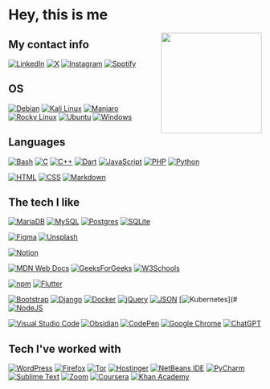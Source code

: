 # Hey, this is me
<img align='right' src='https://user-images.githubusercontent.com/5713670/87202985-820dcb80-c2b6-11ea-9f56-7ec461c497c3.gif' width='200'>

## My contact info

[![LinkedIn](https://custom-icon-badges.demolab.com/badge/LinkedIn-0A66C2?logo=linkedin-white&logoColor=fff)](#)
[![X](https://img.shields.io/badge/X-%23000000.svg?logo=X&logoColor=white)](#)
[![Instagram](https://img.shields.io/badge/Instagram-%23E4405F.svg?logo=Instagram&logoColor=white)](#)
[![Spotify](https://img.shields.io/badge/Spotify-1ED760?logo=spotify&logoColor=white)](#)

## OS

[![Debian](https://img.shields.io/badge/Debian-A81D33?logo=debian&logoColor=fff)](#)
[![Kali Linux](https://img.shields.io/badge/Kali%20Linux-557C94?logo=kalilinux&logoColor=fff)](#)
[![Manjaro](https://img.shields.io/badge/Manjaro-35BF5C?logo=manjaro&logoColor=fff)](#)
[![Rocky Linux](https://img.shields.io/badge/Rocky%20Linux-10B981?logo=rockylinux&logoColor=fff)](#)
[![Ubuntu](https://img.shields.io/badge/Ubuntu-E95420?logo=ubuntu&logoColor=white)](#)
[![Windows](https://custom-icon-badges.demolab.com/badge/Windows-0078D6?logo=windows11&logoColor=white)](#)

## Languages

[![Bash](https://img.shields.io/badge/Bash-4EAA25?logo=gnubash&logoColor=fff)](#)
[![C](https://img.shields.io/badge/C-00599C?logo=c&logoColor=white)](#)
[![C++](https://img.shields.io/badge/C++-%2300599C.svg?logo=c%2B%2B&logoColor=white)](#)
[![Dart](https://img.shields.io/badge/Dart-%230175C2.svg?logo=dart&logoColor=white)](#)
[![JavaScript](https://img.shields.io/badge/JavaScript-F7DF1E?logo=javascript&logoColor=000)](#)
[![PHP](https://img.shields.io/badge/php-%23777BB4.svg?&logo=php&logoColor=white)](#)
[![Python](https://img.shields.io/badge/Python-3776AB?logo=python&logoColor=fff)](#)

[![HTML](https://img.shields.io/badge/HTML-%23E34F26.svg?logo=html5&logoColor=white)](#)
[![CSS](https://img.shields.io/badge/CSS-1572B6?logo=css3&logoColor=fff)](#)
[![Markdown](https://img.shields.io/badge/Markdown-%23000000.svg?logo=markdown&logoColor=white)](#)

## The tech I like

[![MariaDB](https://img.shields.io/badge/MariaDB-003545?logo=mariadb&logoColor=white)](#)
[![MySQL](https://img.shields.io/badge/MySQL-4479A1?logo=mysql&logoColor=fff)](#)
[![Postgres](https://img.shields.io/badge/Postgres-%23316192.svg?logo=postgresql&logoColor=white)](#)
[![SQLite](https://img.shields.io/badge/SQLite-%2307405e.svg?logo=sqlite&logoColor=white)](#)

[![Figma](https://img.shields.io/badge/Figma-F24E1E?logo=figma&logoColor=white)](#)
[![Unsplash](https://img.shields.io/badge/Unsplash-000000?logo=Unsplash&logoColor=white)](#)

[![Notion](https://img.shields.io/badge/Notion-000?logo=notion&logoColor=fff)](#)

[![MDN Web Docs](https://img.shields.io/badge/MDN%20Web%20Docs-000?logo=mdnwebdocs&logoColor=fff)](#)
[![GeeksForGeeks](https://img.shields.io/badge/GeeksforGeeks-298D46?logo=geeksforgeeks&logoColor=white)](#)
[![W3Schools](https://img.shields.io/badge/W3Schools-04AA6D?logo=w3schools&logoColor=fff)](#)

[![npm](https://img.shields.io/badge/npm-CB3837?logo=npm&logoColor=fff)](#)
[![Flutter](https://img.shields.io/badge/Flutter-02569B?logo=flutter&logoColor=fff)](#)


[![Bootstrap](https://img.shields.io/badge/Bootstrap-7952B3?logo=bootstrap&logoColor=fff)](#)
[![Django](https://img.shields.io/badge/Django-%23092E20.svg?logo=django&logoColor=white)](#)
[![Docker](https://img.shields.io/badge/Docker-2496ED?logo=docker&logoColor=fff)](#)
[![jQuery](https://img.shields.io/badge/jQuery-0769AD?logo=jquery&logoColor=fff)](#)
[![JSON](https://img.shields.io/badge/JSON-000?logo=json&logoColor=fff)](#)
[![Kubernetes](https://img.shields.io/badge/Kubernetes-326CE5?logo=kubernetes&logoColor=fff)](#
[![NodeJS](https://img.shields.io/badge/Node.js-6DA55F?logo=node.js&logoColor=white)](#)


[![Visual Studio Code](https://custom-icon-badges.demolab.com/badge/Visual%20Studio%20Code-0078d7.svg?logo=vsc&logoColor=white)](#)
[![Obsidian](https://img.shields.io/badge/Obsidian-%23483699.svg?&logo=obsidian&logoColor=white)](#)
[![CodePen](https://img.shields.io/badge/CodePen-white?&logo=codepen&logoColor=black)](#)
[![Google Chrome](https://img.shields.io/badge/Google%20Chrome-4285F4?logo=GoogleChrome&logoColor=white)](#)
[![ChatGPT](https://img.shields.io/badge/ChatGPT-74aa9c?logo=openai&logoColor=white)](#)

## Tech I've worked with

[![WordPress](https://img.shields.io/badge/WordPress-%2321759B.svg?logo=wordpress&logoColor=white)](#)
[![Firefox](https://img.shields.io/badge/Firefox-FF7139?logo=Firefox&logoColor=white)](#)
[![Tor](https://img.shields.io/badge/Tor-7D4698?logo=Tor-Browser&logoColor=white)](#)
[![Hostinger](https://img.shields.io/badge/Hostinger-673DE6?logo=hostinger&logoColor=fff)](#)
[![NetBeans IDE](https://img.shields.io/badge/NetBeans%20IDE-1B6AC6.svg?logo=apache-netbeans-ide&logoColor=white)](#)
[![PyCharm](https://img.shields.io/badge/PyCharm-000?logo=pycharm&logoColor=fff)](#)
[![Sublime Text](https://img.shields.io/badge/Sublime%20Text-%23575757.svg?logo=sublime-text&logoColor=important)](#)
[![Zoom](https://img.shields.io/badge/Zoom-2D8CFF?logo=zoom&logoColor=white)](#)
[![Coursera](https://img.shields.io/badge/Coursera-0056D2?logo=coursera&logoColor=fff)](#)
[![Khan Academy](https://img.shields.io/badge/Khan%20Academy-14BF96?logo=khanacademy&logoColor=fff)](#)
